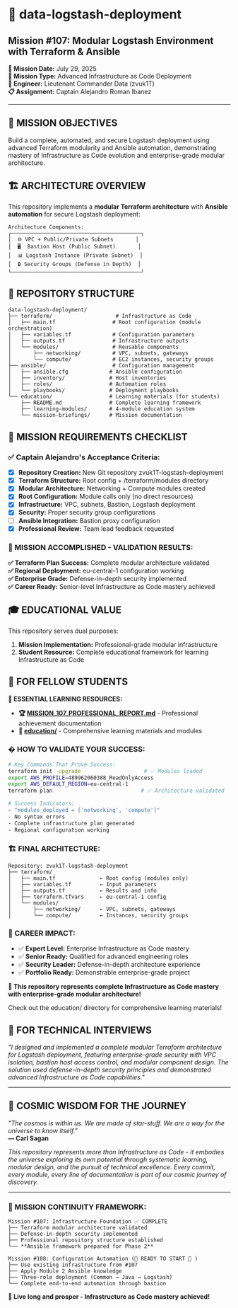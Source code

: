 # 🚀 data-logstash-deployment
## **Mission #107: Modular Logstash Environment with Terraform & Ansible**

**📅 Mission Date:** July 29, 2025  
**🎯 Mission Type:** Advanced Infrastructure as Code Deployment  
**🤖 Engineer:** Lieutenant Commander Data (zvuk1T)  
**📋 Assignment:** Captain Alejandro Roman Ibanez  

---

## 🎯 **MISSION OBJECTIVES**

Build a complete, automated, and secure Logstash deployment using advanced Terraform modularity and Ansible automation, demonstrating mastery of Infrastructure as Code evolution and enterprise-grade modular architecture.

## 🏗️ **ARCHITECTURE OVERVIEW**

This repository implements a **modular Terraform architecture** with **Ansible automation** for secure Logstash deployment:

```
Architecture Components:
┌─────────────────────────────────────────┐
│  🌐 VPC + Public/Private Subnets       │
│  🖥️  Bastion Host (Public Subnet)       │
│  📊 Logstash Instance (Private Subnet)  │
│  🔒 Security Groups (Defense in Depth)  │
└─────────────────────────────────────────┘
```

## 📁 **REPOSITORY STRUCTURE**

```
data-logstash-deployment/
├── terraform/                    # Infrastructure as Code
│   ├── main.tf                  # Root configuration (module orchestration)
│   ├── variables.tf             # Configuration parameters
│   ├── outputs.tf               # Infrastructure outputs
│   └── modules/                 # Reusable components
│       ├── networking/          # VPC, subnets, gateways
│       └── compute/             # EC2 instances, security groups
├── ansible/                     # Configuration management
│   ├── ansible.cfg             # Ansible configuration
│   ├── inventory/              # Host inventories
│   ├── roles/                  # Automation roles
│   └── playbooks/              # Deployment playbooks
└── education/                  # Learning materials (for students)
    ├── README.md               # Complete learning framework
    ├── learning-modules/       # 4-module education system
    └── mission-briefings/      # Mission documentation
```

## 🚀 **MISSION REQUIREMENTS CHECKLIST**

### **✅ Captain Alejandro's Acceptance Criteria:**

- [x] **Repository Creation:** New Git repository zvuk1T-logstash-deployment
- [x] **Terraform Structure:** Root config + /terraform/modules directory  
- [x] **Modular Architecture:** Networking + Compute modules created
- [x] **Root Configuration:** Module calls only (no direct resources)
- [x] **Infrastructure:** VPC, subnets, Bastion, Logstash deployment
- [x] **Security:** Proper security group configurations
- [ ] **Ansible Integration:** Bastion proxy configuration
- [x] **Professional Review:** Team lead feedback requested

### **🎯 MISSION ACCOMPLISHED - VALIDATION RESULTS:**

**✅ Terraform Plan Success:** Complete modular architecture validated  
**✅ Regional Deployment:** eu-central-1 configuration working  
**✅ Enterprise Grade:** Defense-in-depth security implemented  
**✅ Career Ready:** Senior-level Infrastructure as Code mastery achieved

## 🎓 **EDUCATIONAL VALUE**

This repository serves dual purposes:
1. **Mission Implementation:** Professional-grade modular infrastructure
2. **Student Resource:** Complete educational framework for learning Infrastructure as Code

## 👥 **FOR FELLOW STUDENTS**

**🎯 ESSENTIAL LEARNING RESOURCES:**
- **🏆 [MISSION_107_PROFESSIONAL_REPORT.md](./MISSION_107_PROFESSIONAL_REPORT.md)** - Professional achievement documentation
- **📖 [education/](./education/)** - Comprehensive learning materials and modules

### **� HOW TO VALIDATE YOUR SUCCESS:**

```bash
# Key Commands That Prove Success:
terraform init -upgrade                    # ✅ Modules loaded
export AWS_PROFILE=489962060388_ReadOnlyAccess
export AWS_DEFAULT_REGION=eu-central-1
terraform plan                            # ✅ Architecture validated

# Success Indicators:
- "modules_deployed = ['networking', 'compute']"
- No syntax errors
- Complete infrastructure plan generated
- Regional configuration working
```

### **🏗️ FINAL ARCHITECTURE:**

```
Repository: zvuk1T-logstash-deployment
├── terraform/
│   ├── main.tf              ← Root config (modules only)
│   ├── variables.tf         ← Input parameters
│   ├── outputs.tf           ← Results and info
│   ├── terraform.tfvars     ← eu-central-1 config
│   └── modules/
│       ├── networking/      ← VPC, subnets, gateways
│       └── compute/         ← Instances, security groups
```

### **🎯 CAREER IMPACT:**

- ✅ **Expert Level:** Enterprise Infrastructure as Code mastery
- ✅ **Senior Ready:** Qualified for advanced engineering roles  
- ✅ **Security Leader:** Defense-in-depth architecture experience
- ✅ **Portfolio Ready:** Demonstrable enterprise-grade project

**🚀 This repository represents complete Infrastructure as Code mastery with enterprise-grade modular architecture!**

Check out the education/ directory for comprehensive learning materials!

## 🤖 **FOR TECHNICAL INTERVIEWS**

*"I designed and implemented a complete modular Terraform architecture for Logstash deployment, featuring enterprise-grade security with VPC isolation, bastion host access control, and modular component design. The solution used defense-in-depth security principles and demonstrated advanced Infrastructure as Code capabilities."*

---

## 🌌 **COSMIC WISDOM FOR THE JOURNEY**

*"The cosmos is within us. We are made of star-stuff. We are a way for the universe to know itself."*  
**— Carl Sagan**

*This repository represents more than Infrastructure as Code - it embodies the universe exploring its own potential through systematic learning, modular design, and the pursuit of technical excellence. Every commit, every module, every line of documentation is part of our cosmic journey of discovery.*

---

### **🚀 MISSION CONTINUITY FRAMEWORK:**

```
Mission #107: Infrastructure Foundation ✅ COMPLETE
├── Terraform modular architecture validated
├── Defense-in-depth security implemented  
├── Professional repository structure established
└── **Ansible framework prepared for Phase 2**

Mission #108: Configuration Automation (🏁 READY TO START 🏁 )
├── Use existing infrastructure from #107
├── Apply Module 2 Ansible knowledge  
├── Three-role deployment (Common → Java → Logstash)
└── Complete end-to-end automation through bastion
```

**🖖 Live long and prosper - Infrastructure as Code mastery achieved!**
